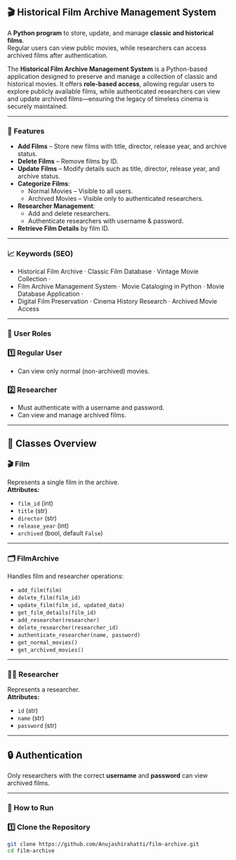 ## 🎬 Historical Film Archive Management System

A **Python program** to store, update, and manage **classic and historical films**.  
Regular users can view public movies, while researchers can access archived films after authentication.

The **Historical Film Archive Management System** is a Python-based application designed to preserve and manage a collection of classic and historical movies. It offers **role-based access**, allowing regular users to explore publicly available films, while authenticated researchers can view and update archived films—ensuring the legacy of timeless cinema is securely maintained.

---

### 📌 Features

- **Add Films** – Store new films with title, director, release year, and archive status.  
- **Delete Films** – Remove films by ID.  
- **Update Films** – Modify details such as title, director, release year, and archive status.  
- **Categorize Films**:
  - Normal Movies – Visible to all users.  
  - Archived Movies – Visible only to authenticated researchers.  
- **Researcher Management**:
  - Add and delete researchers.  
  - Authenticate researchers with username & password.  
- **Retrieve Film Details** by film ID.  
---
### 📈 Keywords (SEO)
* Historical Film Archive · Classic Film Database · Vintage Movie Collection ·
* Film Archive Management System · Movie Cataloging in Python · Movie Database Application ·
* Digital Film Preservation · Cinema History Research · Archived Movie Access
---
### 👥 User Roles

### 1️⃣ Regular User
- Can view only normal (non-archived) movies.

### 2️⃣ Researcher
- Must authenticate with a username and password.  
- Can view and manage archived films.

---

## 📂 Classes Overview

### 🎬 Film
Represents a single film in the archive.  
**Attributes:**
- `film_id` (int)  
- `title` (str)  
- `director` (str)  
- `release_year` (int)  
- `archived` (bool, default `False`)  

---

### 🗂 FilmArchive
Handles film and researcher operations:  
- `add_film(film)`  
- `delete_film(film_id)`  
- `update_film(film_id, updated_data)`  
- `get_film_details(film_id)`  
- `add_researcher(researcher)`  
- `delete_researcher(researcher_id)`  
- `authenticate_researcher(name, password)`  
- `get_normal_movies()`  
- `get_archived_movies()`  

---

### 👨‍🔬 Researcher
Represents a researcher.  
**Attributes:**
- `id` (str)  
- `name` (str)  
- `password` (str)  

---

## 🔒 Authentication
Only researchers with the correct **username** and **password** can view archived films.

---

### 🚀 How to Run

### 1️⃣ Clone the Repository
```bash
git clone https://github.com/Anujashirahatti/film-archive.git
cd film-archive 


